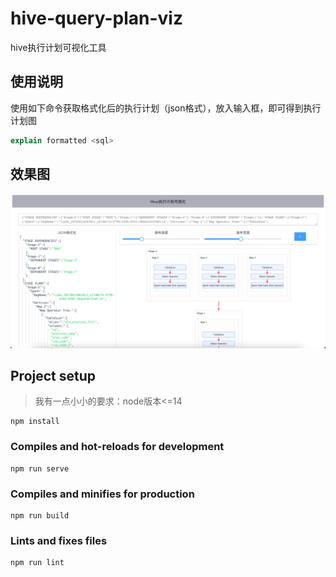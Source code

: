 # hive-query-plan-viz
hive执行计划可视化工具

## 使用说明
使用如下命令获取格式化后的执行计划（json格式），放入输入框，即可得到执行计划图
```sql
explain formatted <sql>
```
## 效果图
![img.png](img.png)

## Project setup
> 我有一点小小的要求：node版本<=14

```
npm install
```

### Compiles and hot-reloads for development
```
npm run serve
```

### Compiles and minifies for production
```
npm run build
```

### Lints and fixes files
```
npm run lint
```


